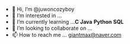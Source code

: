 - 👋 Hi, I’m @juwoncozyboy
- 👀 I’m interested in ...
- 🌱 I’m currently learning ...**C** **Java** **Python** **SQL**
- 💞️ I’m looking to collaborate on ...
- 📫 How to reach me ... giantmax@naver.com
<!---
juwoncozyboy/juwoncozyboy is a ✨ special ✨ repository because its `README.md` (this file) appears on your GitHub profile.
You can click the Preview link to take a look at your changes.
--->

